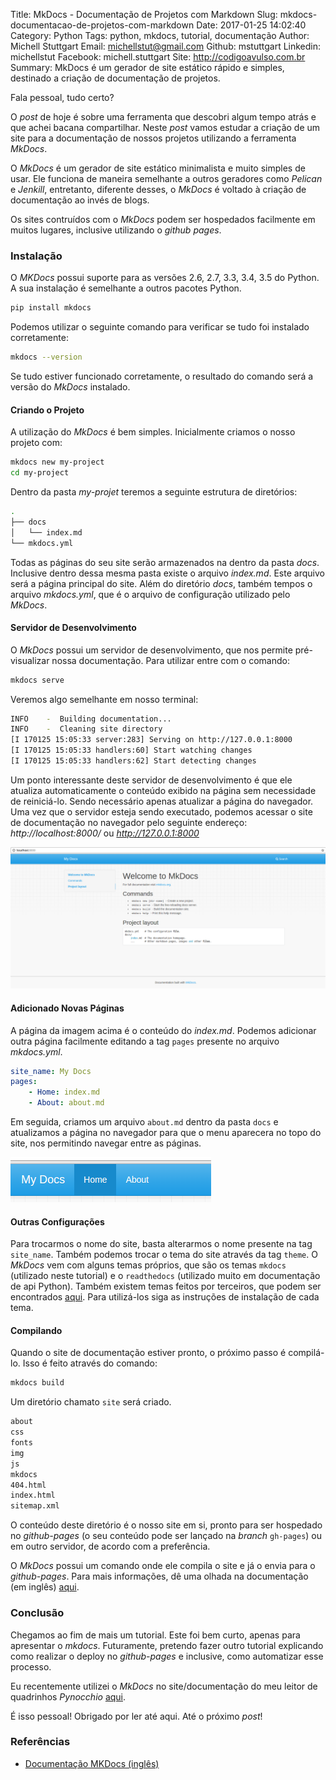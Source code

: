 Title: MkDocs - Documentação de Projetos com Markdown
Slug: mkdocs-documentacao-de-projetos-com-markdown
Date: 2017-01-25 14:02:40
Category: Python
Tags: python, mkdocs, tutorial, documentação
Author: Michell Stuttgart
Email: michellstut@gmail.com
Github: mstuttgart
Linkedin: michellstut
Facebook: michell.stuttgart
Site: http://codigoavulso.com.br
Summary: MkDocs é um gerador de site estático rápido e simples, destinado a criação de documentação de projetos.

Fala pessoal, tudo certo?

O *post* de hoje é sobre uma ferramenta que descobri algum tempo atrás e que achei bacana compartilhar. Neste *post* vamos estudar a criação de um site para a documentação de nossos projetos utilizando a ferramenta *MkDocs*.

O *MkDocs* é um gerador de site estático minimalista e muito simples de usar. Ele funciona de maneira semelhante a outros geradores como *Pelican* e *Jenkill*, entretanto, diferente desses, o *MkDocs* é voltado à criação de documentação ao invés de blogs.

Os sites contruídos com o *MkDocs* podem ser hospedados facilmente em muitos lugares, inclusive utilizando o *github pages*.

### Instalação

O *MKDocs* possui suporte para as versões 2.6, 2.7, 3.3, 3.4, 3.5 do Python. A sua instalação é semelhante a outros pacotes Python.

```bash
pip install mkdocs
```
Podemos utilizar o seguinte comando para verificar se tudo foi instalado corretamente:

```bash
mkdocs --version
```
Se tudo estiver funcionado corretamente, o resultado do comando será a versão do *MkDocs* instalado.

#### Criando o Projeto

A utilização do *MkDocs* é bem simples. Inicialmente criamos o nosso projeto com:

```bash
mkdocs new my-project
cd my-project
```
Dentro da pasta *my-projet* teremos a seguinte estrutura de diretórios:

```bash
.
├── docs
│   └── index.md
└── mkdocs.yml
```
Todas as páginas do seu site serão armazenados na dentro da pasta *docs*. Inclusive dentro dessa mesma pasta existe o arquivo *index.md*. Este arquivo será a página principal do site. Além do diretório *docs*, também tempos o arquivo *mkdocs.yml*, que é o arquivo de configuração utilizado pelo *MkDocs*.

#### Servidor de Desenvolvimento

O *MkDocs* possui um servidor de desenvolvimento, que nos permite pré-visualizar nossa documentação. Para utilizar entre com o comando:

```bash
mkdocs serve
```
Veremos algo semelhante em nosso terminal:
```bash
INFO    -  Building documentation...
INFO    -  Cleaning site directory
[I 170125 15:05:33 server:283] Serving on http://127.0.0.1:8000
[I 170125 15:05:33 handlers:60] Start watching changes
[I 170125 15:05:33 handlers:62] Start detecting changes
```
Um ponto interessante deste servidor de desenvolvimento é que ele atualiza automaticamente o conteúdo exibido na página sem necessidade de reiniciá-lo. Sendo necessário apenas atualizar a página do navegador.
Uma vez que o servidor esteja sendo executado, podemos acessar o site de documentação no navegador pelo seguinte endereço: *http://localhost:8000/* ou *http://127.0.0.1:8000*

![](images/mstuttgart/snapshot_46.png)

#### Adicionado Novas Páginas

A página da imagem acima é o conteúdo do *index.md*. Podemos adicionar outra página facilmente editando a tag `pages` presente no arquivo *mkdocs.yml*.
```yml
site_name: My Docs
pages:
    - Home: index.md
    - About: about.md
```
Em seguida, criamos um arquivo `about.md` dentro da pasta `docs` e atualizamos a página no navegador para que o menu aparecera no topo do site, nos permitindo navegar entre as páginas.

![](images/mstuttgart/snapshot_47.png)

#### Outras Configurações 
Para trocarmos o nome do site, basta alterarmos o nome presente na tag `site_name`. Também podemos trocar o tema do site através da tag `theme`. O *MkDocs* vem com alguns temas próprios, que são os temas `mkdocs` (utilizado neste tutorial) e o `readthedocs` (utilizado muito em documentação de api Python). Também existem temas feitos por terceiros, que podem ser encontrados [aqui](https://github.com/mkdocs/mkdocs/wiki/MkDocs-Themes). Para utilizá-los siga as instruções de instalação de cada tema.

#### Compilando

Quando o site de documentação estiver pronto, o próximo passo é compilá-lo. Isso é feito através do comando:

```bash
mkdocs build
```
Um diretório chamato `site` será criado.

```bash
about
css
fonts
img
js
mkdocs
404.html
index.html
sitemap.xml
```

O conteúdo deste diretório é o nosso site em si, pronto para ser hospedado no *github-pages* (o seu conteúdo pode ser lançado na *branch* `gh-pages`) ou em outro servidor, de acordo com a preferência.

O *MkDocs* possui um comando onde ele compila o site e já o envia para o *github-pages*. Para mais informações, dê uma olhada na documentação (em inglês) [aqui](http://www.mkdocs.org/user-guide/deploying-your-docs/).

### Conclusão

Chegamos ao fim de mais um tutorial. Este foi bem curto, apenas para apresentar o *mkdocs*. Futuramente, pretendo fazer outro tutorial explicando como realizar o deploy no *github-pages* e inclusive, como automatizar esse processo.

Eu recentemente utilizei o *MkDocs* no site/documentação do meu leitor de quadrinhos *Pynocchio* [aqui](https://pynocchio.github.io/).

É isso pessoal! Obrigado por ler até aqui. Até o próximo *post*!

### Referências

* [Documentação MKDocs (inglês)](http://www.mkdocs.org/)
